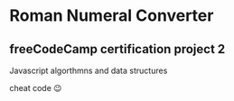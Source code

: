 # Roman Numeral Converter

## freeCodeCamp certification project 2

Javascript algorthmns and data structures

cheat code :wink: